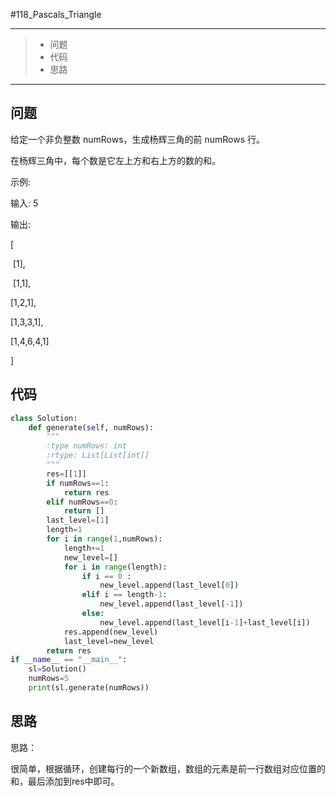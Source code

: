 #118_Pascals_Triangle

------

> - 问题
> - 代码
> - 思路

------

## 问题

 给定一个非负整数 numRows，生成杨辉三角的前 numRows 行。

 

在杨辉三角中，每个数是它左上方和右上方的数的和。

 

示例:

 

输入: 5

输出:

[

​     [1],

​    [1,1],

   [1,2,1],

  [1,3,3,1],

 [1,4,6,4,1]

]

## 代码

```python
class Solution:
    def generate(self, numRows):
        """
        :type numRows: int
        :rtype: List[List[int]]
        """
        res=[[1]]
        if numRows==1:
            return res
        elif numRows==0:
            return []
        last_level=[1]
        length=1
        for i in range(1,numRows):
            length+=1
            new_level=[]
            for i in range(length):
                if i == 0 :
                    new_level.append(last_level[0])
                elif i == length-1:
                    new_level.append(last_level[-1])
                else:
                    new_level.append(last_level[i-1]+last_level[i])
            res.append(new_level)
            last_level=new_level
        return res
if __name__ == "__main__":  
    sl=Solution()
    numRows=5
    print(sl.generate(numRows))
```

## 思路

思路：

很简单，根据循环，创建每行的一个新数组，数组的元素是前一行数组对应位置的和，最后添加到res中即可。